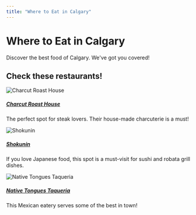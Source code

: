 ```yaml
---
title: "Where to Eat in Calgary"
---
```


<div class="hero-container sub-page text-center py-5">
  <div class="hero">
    <h1 class="display-4 fw-bold">Where to Eat in Calgary</h1>
    <p class="lead">Discover the best food of Calgary. We've got you covered!</p>
  </div>
</div>

<section class="attraction main-content">

<h2> Check these restaurants!</h2>

<div class="card bg-dark text-white">
  <picture>
    <!-- Image for small screens -->
    <source srcset="/assets/charcut.jpg" media="(max-width: 576px)">
    <!-- Image for medium screens -->
    <source srcset="/assets/charcut-small.jpg" media="(min-width: 577px)">
    <!-- Default image for larger screens -->
    <img class="card-img subpage img-responsive" src="/assets/charcut.jpg" alt="Charcut Roast House">
    </picture>
  <div class="card-img-overlay">
    <h5 class="card-title"><a href='./charcut'>Charcut Roast House</a></h5>
    <p class="card-text">The perfect spot for steak lovers. Their house-made charcuterie is a must!</p>
  </div>
</div>

<div class="card bg-dark text-white">
  <picture>
    <!-- Image for small screens -->
    <source srcset="/assets/shokunin.jpg" media="(max-width: 576px)">
    <!-- Image for medium screens -->
    <source srcset="/assets/shokunin-small.jpg" media="(min-width: 577px)">
    <!-- Default image for larger screens -->
    <img class="card-img subpage img-responsive" src="/assets/shokunin.jpg" alt="Shokunin">
    </picture>
  <div class="card-img-overlay">
    <h5 class="card-title"><a href='./shokunin'>Shokunin</a></h5>
    <p class="card-text">If you love Japanese food, this spot is a must-visit for sushi and robata grill dishes.</p>
  </div>
</div>

<div class="card bg-dark text-white">
  <picture>
    <!-- Image for small screens -->
    <source srcset="/assets/native-tongue.jpg" media="(max-width: 576px)">
    <!-- Image for medium screens -->
    <source srcset="/assets/native-tongue-small.jpg" media="(min-width: 577px)">
    <!-- Default image for larger screens -->
    <img class="card-img subpage img-responsive" src="/assets/native-tongue.jpg" alt="Native Tongues Taqueria">
    </picture>
  <div class="card-img-overlay">
    <h5 class="card-title"><a href='./native-tongues'>Native Tongues Taqueria</a></h5>
    <p class="card-text"> This Mexican eatery serves some of the best in town!</p>
  </div>
</div>

</section>

<Footer />